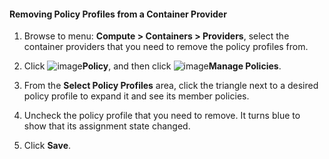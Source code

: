 #### Removing Policy Profiles from a Container Provider

1. Browse to menu: **Compute > Containers > Providers**, select the container providers that you need to remove the policy profiles from.

2. Click ![image](../images/1941.png)**Policy**, and then click ![image](../images/1851.png)**Manage Policies**.

3. From the **Select Policy Profiles** area, click the triangle next to a desired policy profile to expand it and see its member policies.

4. Uncheck the policy profile that you need to remove. It turns blue to show that its assignment state changed.

5. Click **Save**.
